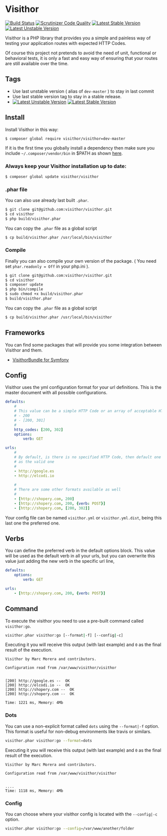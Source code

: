 Visithor
========

[![Build Status](https://travis-ci.org/Visithor/visithor.png?branch=master)](https://travis-ci.org/Visithor/visithor)
[![Scrutinizer Code Quality](https://scrutinizer-ci.com/g/visithor/visithor/badges/quality-score.png?b=master)](https://scrutinizer-ci.com/g/visithor/visithor/?branch=master)
[![Latest Stable Version](https://poser.pugx.org/visithor/visithor/v/stable.png)](https://packagist.org/packages/visithor/visithor)
[![Latest Unstable Version](https://poser.pugx.org/visithor/visithor/v/unstable.png)](https://packagist.org/packages/visithor/visithor)


Visithor is a PHP library that provides you a simple and painless way of testing 
your application routes with expected HTTP Codes.

Of course this project not pretends to avoid the need of unit, functional or
behavioral tests, it is only a fast and easy way of ensuring that your routes
are still available over the time.

## Tags

* Use last unstable version ( alias of `dev-master` ) to stay in last commit
* Use last stable version tag to stay in a stable release.
* [![Latest Unstable Version](https://poser.pugx.org/visithor/visithor/v/unstable.png)](https://packagist.org/packages/visithor/visithor)
[![Latest Stable Version](https://poser.pugx.org/visithor/visithor/v/stable.png)](https://packagist.org/packages/visithor/visithor)

## Install

Install Visithor in this way:

``` bash
$ composer global require visithor/visithor=dev-master
```

If it is the first time you globally install a dependency then make sure
you include `~/.composer/vendor/bin` in $PATH as shown [here](http://getcomposer.org/doc/03-cli.md#global).

### Always keep your Visithor installation up to date:

``` bash
$ composer global update visithor/visithor
```

### .phar file

You can also use already last built `.phar`.

``` bash
$ git clone git@github.com:visithor/visithor.git
$ cd visithor
$ php build/visithor.phar
```

You can copy the `.phar` file as a global script

``` bash
$ cp build/visithor.phar /usr/local/bin/visithor
```

### Compile

Finally you can also compile your own version of the package. ( You need set `phar.readonly = Off` in your php.ini ).

``` bash
$ git clone git@github.com:visithor/visithor.git
$ cd visithor
$ composer update
$ php bin/compile
$ sudo chmod +x build/visithor.phar
$ build/visithor.phar
```

You can copy the `.phar` file as a global script

``` bash
$ cp build/visithor.phar /usr/local/bin/visithor
```

## Frameworks

You can find some packages that will provide you some integration between
Visithor and them.

* [VisithorBundle for Symfony](http://github.com/visithor/VisithorBundle)

## Config

Visithor uses the yml configuration format for your url definitions. This is the
master document with all possible configurations.

``` yml
defaults:
    #
    # This value can be a simple HTTP Code or an array of acceptable HTTP Codes
    # - 200
    # - [200, 301]
    #
    http_codes: [200, 302]
    options:
        verb: GET

urls:
    #
    # By default, is there is no specified HTTP Code, then default one is used
    # as the valid one
    #
    - http://google.es
    - http://elcodi.io
    
    #
    # There are some other formats available as well
    #
    - [http://shopery.com, 200]
    - [http://shopery.com, 200, {verb: POST}]
    - [http://shopery.com, [200, 302]]
```

Your config file can be named `visithor.yml` or `visithor.yml.dist`, being this 
last one the preferred one.

## Verbs

You can define the preferred verb in the default options block. This value will
be used as the default verb in all your urls, but you can overwrite this value
just adding the new verb in the specific url line,

``` yml
defaults:
    options:
        verb: GET

urls:
    - [http://shopery.com, 200, {verb: POST}]
```

## Command

To execute the visithor you need to use a pre-built command called 
`visithor:go`.

``` bash
visithor.phar visithor:go [--format|-f] [--config|-c]
```

Executing it you will receive this output (with last example) and `0` as the 
final result of the execution.

```
Visithor by Marc Morera and contributors.

Configuration read from /var/www/visithor/visithor


[200] http://google.es --  OK 
[200] http://elcodi.io --  OK 
[200] http://shopery.com --  OK 
[200] http://shopery.com --  OK 

Time: 1221 ms, Memory: 4Mb
```

### Dots

You can use a non-explicit format called `dots` using the `--format|-f` option.
This format is useful for non-debug environments like travis or similars.

``` bash
visithor.phar visithor:go --format=dots
```

Executing it you will receive this output (with last example) and `0` as the 
final result of the execution.

```
Visithor by Marc Morera and contributors.

Configuration read from /var/www/visithor/visithor


....
Time: 1118 ms, Memory: 4Mb
```

### Config

You can choose where your visithor config is located with the `--config|-c` 
option.

``` bash
visithor.phar visithor:go --config=/var/www/another/folder
```
